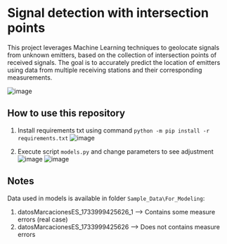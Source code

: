 # Signal detection with intersection points

This project leverages Machine Learning techniques to geolocate signals from unknown emitters, based on the collection of intersection points of received signals. The goal is to accurately predict the location of emitters using data from multiple receiving stations and their corresponding measurements.

![image](https://github.com/user-attachments/assets/bad4a472-3f41-4fcc-9c23-6063f9c055ed)

## How to use this repository

1. Install requirements txt using command `python -m pip install -r requirements.txt` ![image](https://github.com/user-attachments/assets/a7293152-c062-4eca-bd75-54951838866b)

2. Execute script `models.py` and change parameters to see adjustment ![image](https://github.com/user-attachments/assets/ddf191e3-ec08-401f-bdd1-21c7126b4ac5) ![image](https://github.com/user-attachments/assets/cb5a8e98-9180-4d68-8fec-80a547ada5ac)

## Notes

Data used in models is available in folder `Sample_Data\For_Modeling`:
1. datosMarcacionesES_1733999425626_1 --> Contains some measure errors (real case)
2. datosMarcacionesES_1733999425626 --> Does not contains measure errors
